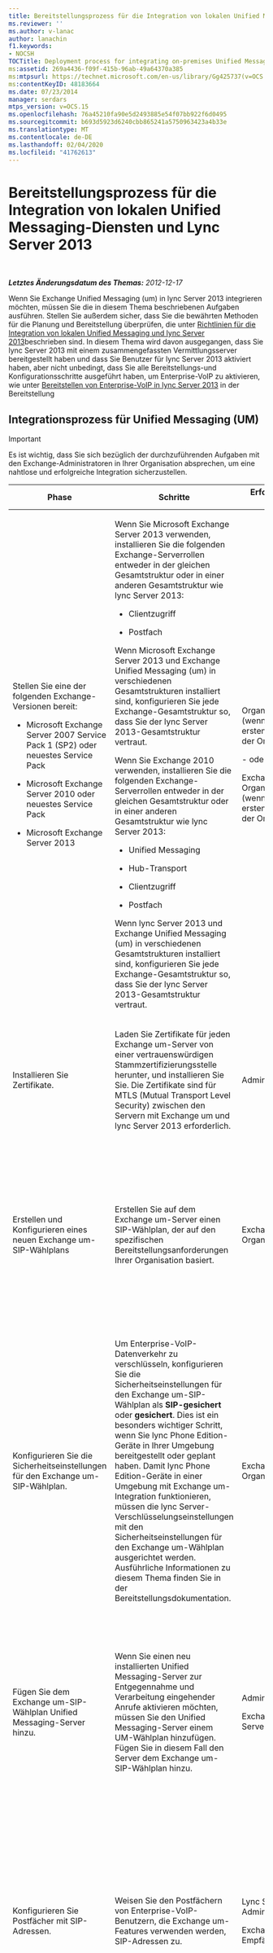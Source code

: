 ```yaml
---
title: Bereitstellungsprozess für die Integration von lokalen Unified Messaging
ms.reviewer: ''
ms.author: v-lanac
author: lanachin
f1.keywords:
- NOCSH
TOCTitle: Deployment process for integrating on-premises Unified Messaging and Lync Server
ms:assetid: 269a4436-f09f-415b-96ab-49a64370a385
ms:mtpsurl: https://technet.microsoft.com/en-us/library/Gg425737(v=OCS.15)
ms:contentKeyID: 48183664
ms.date: 07/23/2014
manager: serdars
mtps_version: v=OCS.15
ms.openlocfilehash: 76a45210fa90e5d2493885e54f07bb922f6d0495
ms.sourcegitcommit: b693d5923d6240cbb865241a5750963423a4b33e
ms.translationtype: MT
ms.contentlocale: de-DE
ms.lasthandoff: 02/04/2020
ms.locfileid: "41762613"
---
```

<div data-xmlns="http://www.w3.org/1999/xhtml">

<div class="topic" data-xmlns="http://www.w3.org/1999/xhtml" data-msxsl="urn:schemas-microsoft-com:xslt" data-cs="http://msdn.microsoft.com/en-us/">

<div data-asp="http://msdn2.microsoft.com/asp">

# <a name="deployment-process-for-integrating-on-premises-unified-messaging-and-lync-server-2013"></a>Bereitstellungsprozess für die Integration von lokalen Unified Messaging-Diensten und Lync Server 2013

</div>

<div id="mainSection">

<div id="mainBody">

<span> </span>

_**Letztes Änderungsdatum des Themas:** 2012-12-17_

Wenn Sie Exchange Unified Messaging (um) in lync Server 2013 integrieren möchten, müssen Sie die in diesem Thema beschriebenen Aufgaben ausführen. Stellen Sie außerdem sicher, dass Sie die bewährten Methoden für die Planung und Bereitstellung überprüfen, die unter [Richtlinien für die Integration von lokalen Unified Messaging und lync Server 2013](lync-server-2013-guidelines-for-integrating-on-premises-unified-messaging.md)beschrieben sind. In diesem Thema wird davon ausgegangen, dass Sie lync Server 2013 mit einem zusammengefassten Vermittlungsserver bereitgestellt haben und dass Sie Benutzer für lync Server 2013 aktiviert haben, aber nicht unbedingt, dass Sie alle Bereitstellungs-und Konfigurationsschritte ausgeführt haben, um Enterprise-VoIP zu aktivieren, wie unter [Bereitstellen von Enterprise-VoIP in lync Server 2013](lync-server-2013-deploying-enterprise-voice.md) in der Bereitstellung

<div>

## <a name="unified-messaging-integration-process"></a>Integrationsprozess für Unified Messaging (UM)

<div>


> [!IMPORTANT]
> Es ist wichtig, dass Sie sich bezüglich der durchzuführenden Aufgaben mit den Exchange-Administratoren in Ihrer Organisation absprechen, um eine nahtlose und erfolgreiche Integration sicherzustellen.



</div>


<table>
<colgroup>
<col style="width: 25%" />
<col style="width: 25%" />
<col style="width: 25%" />
<col style="width: 25%" />
</colgroup>
<thead>
<tr class="header">
<th>Phase</th>
<th>Schritte</th>
<th>Erforderliche Gruppen und Rollen</th>
<th>Bereitstellungsdokumentation</th>
</tr>
</thead>
<tbody>
<tr class="odd">
<td><p>Stellen Sie eine der folgenden Exchange-Versionen bereit:</p>
<ul>
<li><p>Microsoft Exchange Server 2007 Service Pack 1 (SP2) oder neuestes Service Pack</p></li>
<li><p>Microsoft Exchange Server 2010 oder neuestes Service Pack</p></li>
<li><p>Microsoft Exchange Server 2013</p></li>
</ul></td>
<td><p>Wenn Sie Microsoft Exchange Server 2013 verwenden, installieren Sie die folgenden Exchange-Serverrollen entweder in der gleichen Gesamtstruktur oder in einer anderen Gesamtstruktur wie lync Server 2013:</p>
<ul>
<li><p>Clientzugriff</p></li>
<li><p>Postfach</p></li>
</ul>
<p>Wenn Microsoft Exchange Server 2013 und Exchange Unified Messaging (um) in verschiedenen Gesamtstrukturen installiert sind, konfigurieren Sie jede Exchange-Gesamtstruktur so, dass Sie der lync Server 2013-Gesamtstruktur vertraut.</p>
<p>Wenn Sie Exchange 2010 verwenden, installieren Sie die folgenden Exchange-Serverrollen entweder in der gleichen Gesamtstruktur oder in einer anderen Gesamtstruktur wie lync Server 2013:</p>
<ul>
<li><p>Unified Messaging</p></li>
<li><p>Hub-Transport</p></li>
<li><p>Clientzugriff</p></li>
<li><p>Postfach</p></li>
</ul>
<p>Wenn lync Server 2013 und Exchange Unified Messaging (um) in verschiedenen Gesamtstrukturen installiert sind, konfigurieren Sie jede Exchange-Gesamtstruktur so, dass Sie der lync Server 2013-Gesamtstruktur vertraut.</p></td>
<td><p>Organisations-Admins (wenn es sich um den ersten Exchange Server in der Organisation handelt)</p>
<p>- oder -</p>
<p>Exchange-Organisationsadministrator (wenn es sich nicht um den ersten Exchange Server in der Organisation handelt)</p></td>
<td><p>Weitere Informationen finden Sie in der Dokumentation zur jeweiligen Version von Exchange Server:</p>
<dl>
<dt><span></span></dt>
<dd><p>Exchange Server 2007-Bereitstellungs <a href="http://go.microsoft.com/fwlink/p/?linkid=268694">http://go.microsoft.com/fwlink/p/?LinkId=268694</a>Dokumentation unter.</p>
</dd>
<dt><span></span></dt>
<dd><p>Exchange Server 2010 oder neueste Service Pack-Bereitstellungs <a href="http://go.microsoft.com/fwlink/p/?linkid=268695">http://go.microsoft.com/fwlink/p/?LinkId=268695</a>Dokumentation unter.</p>
</dd>
<dt><span></span></dt>
<dd><p>Microsoft Exchange Server 2013-Planung und- <a href="http://go.microsoft.com/fwlink/p/?linkid=266569">http://go.microsoft.com/fwlink/p/?LinkId=266569</a>Bereitstellung bei.</p>
</dd>
</dl></td>
</tr>
<tr class="even">
<td><p>Installieren Sie Zertifikate.</p></td>
<td><p>Laden Sie Zertifikate für jeden Exchange um-Server von einer vertrauenswürdigen Stammzertifizierungsstelle herunter, und installieren Sie Sie. Die Zertifikate sind für MTLS (Mutual Transport Level Security) zwischen den Servern mit Exchange um und lync Server 2013 erforderlich.</p></td>
<td><p>Administratoren</p></td>
<td><p><a href="lync-server-2013-configure-certificates-on-the-server-running-microsoft-exchange-server-unified-messaging.md">Konfigurieren von Zertifikaten auf dem Server, auf dem Microsoft Exchange Server Unified Messaging ausgeführt wird</a></p></td>
</tr>
<tr class="odd">
<td><p>Erstellen und Konfigurieren eines neuen Exchange um-SIP-Wählplans</p></td>
<td><p>Erstellen Sie auf dem Exchange um-Server einen SIP-Wählplan, der auf den spezifischen Bereitstellungsanforderungen Ihrer Organisation basiert.</p></td>
<td><p>Exchange-Organisationsadministrator</p></td>
<td><p>Informationen zu Exchange 2007 SP1 oder neuestem Service Pack &quot;finden Sie unter Erstellen eines Unified Messaging-SIP-&quot; URI <a href="http://go.microsoft.com/fwlink/p/?linkid=268632">http://go.microsoft.com/fwlink/p/?linkId=268632</a>-Wähl Plans unter.</p>
<p>Informationen zu Exchange 2010 oder dem neuesten Service Pack &quot;finden Sie unter Erstellen eines&quot; um <a href="http://go.microsoft.com/fwlink/p/?linkid=268674">http://go.microsoft.com/fwlink/p/?linkId=268674</a>-Wählplans unter.</p>
<p>Informationen zu Exchange 2013 finden Sie unter Unified <a href="http://go.microsoft.com/fwlink/p/?linkid=266579">http://go.microsoft.com/fwlink/p/?LinkId=266579</a>Messaging unter.</p></td>
</tr>
<tr class="even">
<td><p>Konfigurieren Sie die Sicherheitseinstellungen für den Exchange um-SIP-Wählplan.</p></td>
<td><p>Um Enterprise-VoIP-Datenverkehr zu verschlüsseln, konfigurieren Sie die Sicherheitseinstellungen für den Exchange um-SIP-Wählplan als <strong>SIP-gesichert</strong> oder <strong>gesichert</strong>. Dies ist ein besonders wichtiger Schritt, wenn Sie lync Phone Edition-Geräte in Ihrer Umgebung bereitgestellt oder geplant haben. Damit lync Phone Edition-Geräte in einer Umgebung mit Exchange um-Integration funktionieren, müssen die lync Server-Verschlüsselungseinstellungen mit den Sicherheitseinstellungen für den Exchange um-Wählplan ausgerichtet werden. Ausführliche Informationen zu diesem Thema finden Sie in der Bereitstellungsdokumentation.</p></td>
<td><p>Exchange-Organisationsadministrator</p></td>
<td><p><a href="lync-server-2013-configure-unified-messaging-on-microsoft-exchange.md">Konfigurieren von Unified Messaging in Microsoft Exchange für lync Server 2013</a></p>
<p>Für Exchange 2007 SP1 oder das neueste Service Pack siehe auch:</p>
<p>&quot;Informationen zum Konfigurieren der Sicherheit für einen Unified Messaging-&quot; Wählplan <a href="http://go.microsoft.com/fwlink/p/?linkid=268696">http://go.microsoft.com/fwlink/p/?LinkId=268696</a>finden Sie unter.</p>
<p>Informationen zu Exchange&#160;2010 oder neuestes Service Pack finden Sie auch hier:</p>
<p>&quot;Konfigurieren der VoIP&quot; <a href="http://go.microsoft.com/fwlink/p/?linkid=268697">http://go.microsoft.com/fwlink/p/?LinkId=268697</a>-Sicherheit für einen um-Wählplan</p>
<p>Informationen zu Exchange 2013 finden Sie unter Unified <a href="http://go.microsoft.com/fwlink/p/?linkid=266579">http://go.microsoft.com/fwlink/p/?LinkId=266579</a>Messaging unter.</p></td>
</tr>
<tr class="odd">
<td><p>Fügen Sie dem Exchange um-SIP-Wählplan Unified Messaging-Server hinzu.</p></td>
<td><p>Wenn Sie einen neu installierten Unified Messaging-Server zur Entgegennahme und Verarbeitung eingehender Anrufe aktivieren möchten, müssen Sie den Unified Messaging-Server einem UM-Wählplan hinzufügen. Fügen Sie in diesem Fall den Server dem Exchange um-SIP-Wählplan hinzu.</p></td>
<td><p>Administratoren</p>
<p>Exchange-Serveradministratoren</p></td>
<td><p>Informationen zu Exchange 2007 SP1 oder neuestem Service Pack &quot;finden Sie unter Hinzufügen eines Unified Messaging-Servers&quot; zu <a href="http://go.microsoft.com/fwlink/p/?linkid=268681">http://go.microsoft.com/fwlink/p/?linkId=268681</a>einem Wählplan unter.</p>
<p>Informationen zu Exchange 2010 oder dem neuesten Service Pack &quot;finden Sie unter Anzeigen oder Konfigurieren der Eigenschaften eines&quot; um <a href="http://go.microsoft.com/fwlink/p/?linkid=268682">http://go.microsoft.com/fwlink/p/?linkId=268682</a>-Servers.</p>
<p>Informationen zu Exchange 2013 finden Sie unter Unified <a href="http://go.microsoft.com/fwlink/p/?linkid=266579">http://go.microsoft.com/fwlink/p/?LinkId=266579</a>Messaging unter.</p></td>
</tr>
<tr class="even">
<td><p>Konfigurieren Sie Postfächer mit SIP-Adressen.</p></td>
<td><p>Weisen Sie den Postfächern von Enterprise-VoIP-Benutzern, die Exchange um-Features verwenden werden, SIP-Adressen zu.</p></td>
<td><p>Lync Server 2013-Administrator</p>
<p>Exchange-Empfängeradministrator</p></td>
<td><p>Informationen zu Exchange 2007 SP1 oder neuestem Service Pack &quot;finden Sie unter Hinzufügen, entfernen oder Ändern einer SIP-Adresse für einen um-&quot; aktivierten <a href="http://go.microsoft.com/fwlink/p/?linkid=268698">http://go.microsoft.com/fwlink/p/?LinkId=268698</a>Benutzer unter.</p>
<p>Informationen zu Exchange 2010 oder dem neuesten Service Pack &quot;finden Sie unter Ändern einer SIP-Adresse für einen&quot; um <a href="http://go.microsoft.com/fwlink/p/?linkid=268699">http://go.microsoft.com/fwlink/p/?LinkId=268699</a>-aktivierten Benutzer unter.</p>
<p>Informationen zu Exchange 2013 finden Sie unter Unified <a href="http://go.microsoft.com/fwlink/p/?linkid=266579">http://go.microsoft.com/fwlink/p/?LinkId=266579</a>Messaging unter.</p></td>
</tr>
<tr class="odd">
<td><p>Führen Sie das Skript "exchucutil.ps1" aus.</p></td>
<td><p>Öffnen Sie auf dem Server, auf dem Exchange um-Dienste ausgeführt wird, die Exchange-Verwaltungsshell, und führen Sie das exchucutil. ps1-Skript aus, das Folgendes ausführt:</p>
<ul>
<li><p>Erteilt lync Server 2013 die Berechtigung zum Lesen von Exchange um-Active Directory-Domänendienst Objekten, insbesondere den SIP-Wählplänen, die in der vorherigen Aufgabe erstellt wurden.</p></li>
<li><p>Erstellt ein Unified Messaging-IP-Gateway-Objekt in Active Directory für jeden lync Server 2013 Enterprise Edition-Pool oder Standard Edition-Server, der Benutzer hostet, die für Enterprise-VoIP aktiviert sind.</p></li>
<li><p>Erstellt einen Exchange um-Sammelanschluss für jedes Gateway. Die Pilot-ID des Sammelanschlusses ist der Name des Wählplans, der dem entsprechenden Gateway zugeordnet ist. Es muss sich um eine 1:1-Zuordnung handeln, wenn mehrere Wählpläne verwendet werden.</p></li>
</ul></td>
<td><p>Exchange-Organisationsadministrator</p>
<p>Exchange-Empfängeradministrator</p></td>
<td><p><a href="lync-server-2013-configure-unified-messaging-on-microsoft-exchange.md">Konfigurieren von Unified Messaging in Microsoft Exchange für lync Server 2013</a></p></td>
</tr>
<tr class="even">
<td><p>Konfigurieren von lync Server 2013-Wählplänen</p></td>
<td><p>Wenn Sie in Exchange 2007 SP1 oder in das neueste Service Pack oder Exchange 2010 integriert sind, erstellen Sie einen neuen Enterprise-VoIP-Wählplan mit einem Namen, der dem vollqualifizierten Domänennamen (Fully Qualified Domain Name, FQDN) des Exchange um-Wählplans entspricht.</p>



> [!NOTE]
> Sie müssen dies für jeden UM-Wählplan durchführen.


<p>Wenn Sie die Integration in Exchange 2010 SP1 durchführen, stellen Sie sicher, dass geeignete Einstellungen für Enterprise-sprach Wählpläne auf globaler/Websiteebene oder auf Poolebene konfiguriert wurden.</p>



> [!NOTE]
> Wenn Sie in Exchange 2010 SP1 integriert sind, müssen die Namen für den lync Server-Wählplan und die Exchange um-SIP-Wähleinstellungen nicht übereinstimmen.

</td>
<td><p>RTCUniversalServerAdmins</p></td>
<td><p><a href="lync-server-2013-configuring-dial-plans.md">Konfigurieren von Wählplänen in Lync Server 2013</a></p></td>
</tr>
<tr class="odd">
<td><p>Führen Sie das Exchange um-integrationstool aus.</p></td>
<td><p>Führen Sie auf dem lync Server 2013 die <strong>OCSUMUtil. exe</strong>aus, die:</p>
<ul>
<li><p>Erstellen von Kontaktobjekten für Teilnehmerzugriff und automatische Telefonzentrale.</p></li>
<li><p>Überprüft, ob ein Enterprise-VoIP-Wählplan mit einem Namen vorhanden ist, der dem FQDN des Exchange um-Wählplans entspricht. Wenn Sie Exchange 2010 SP1 oder höher ausführen, müssen die Namen des Wählplans nicht übereinstimmen, und Sie können die Warnung des Tools dazu ignorieren.</p></li>
</ul>
<p>Dieses Tool scannt die Active Directory für Exchange um-Einstellungen und ermöglicht es dem lync Server 2013-Administrator, Kontaktobjekte anzuzeigen, zu erstellen und zu bearbeiten.</p></td>
<td><p>RTCUniversalServerAdmins  <em>und </em> RTCUniversalUserAdmins</p>



> [!IMPORTANT]
> Zur erfolgreichen Ausführung von "ocsumutil.exe" muss der Benutzer beiden dieser Gruppe angehören.





> [!NOTE]
> Zum Erstellen von Kontaktobjekten muss der Benutzer, der ocsumutil.exe ausführt, über geeignete Berechtigungen für die Active Directory-Organisationseinheit (Organizational Unit, OU) verfügen, in der die neuen Kontaktobjekte gespeichert werden. Diese Berechtigungen können gewährt werden, indem das Cmdlet <STRONG>Grant-CsOUPermission</STRONG> ausgeführt wird. Ausführliche Informationen finden Sie in der Dokumentation zur lync Server-Verwaltungsshell.

</td>
<td><p><a href="lync-server-2013-configure-lync-server-2013-to-work-with-unified-messaging-on-microsoft-exchange-server.md">Konfigurieren von Lync Server 2013 für die Zusammenarbeit mit Unified Messaging auf Microsoft Exchange Server</a></p></td>
</tr>
<tr class="even">
<td><p>Führen Sie bei Bedarf andere Enterprise-VoIP-Konfigurationsschritte aus.</p></td>
<td><p>Wenn Sie die Enterprise-VoIP-Einstellungen für Ihre Server oder Benutzer noch nicht konfiguriert haben, führen Sie eine oder mehrere der folgenden Aktionen aus:</p>
<ul>
<li><p>Bereitstellen und Konfigurieren</p>
<p>PSTN-Gateways und Vermittlungsservern</p></li>
<li><p>Definieren von VoIP-Richtlinien, PSTN-Verwendungsdatensätzen und ausgehenden Anrufrouten</p></li>
<li><p>Aktivieren von Benutzern für Enterprise-VoIP</p></li>
<li><p>(Optional) Konfigurieren von Wähleinstellungen für bestimmte Benutzer</p></li>
</ul>
<p>Je nach den von Ihnen aktivierten Enterprise-VoIP-Features sind möglicherweise andere Konfigurationsschritte erforderlich.</p></td>
<td><p>RTCUniversalServerAdmins</p>
<p>RTCUniversalUserAdmins</p></td>
<td><p>Siehe die Themen in den folgenden Abschnitten:</p>
<ul>
<li><p><a href="lync-server-2013-configuring-voice-policies-pstn-usage-records-and-voice-routes.md">Konfigurieren von VoIP-Richtlinien, PSTN-Verwendungsdatensätzen und VoIP-Routen in lync Server 2013</a></p></li>
<li><p><a href="lync-server-2013-deploying-enterprise-voice.md">Bereitstellen von Enterprise-VoIP in lync Server 2013</a></p></li>
</ul></td>
</tr>
<tr class="odd">
<td><p>Aktivieren Sie Enterprise-VoIP-Benutzer für Exchange um.</p></td>
<td><p>Stellen Sie auf dem Exchange um-Server sicher, dass eine Unified Messaging-Postfachrichtlinie erstellt wurde und dass jeder Benutzer eine eindeutige Durchwahlnummern Zuweisung hat, und aktivieren Sie dann den Benutzer für Unified Messaging.</p></td>
<td><p>Exchange-Empfängeradministrator</p></td>
<td><p>Informationen zu Exchange 2007 SP1 oder neuestem Service Pack &quot;finden Sie unter so wird es gemacht:&quot; aktivieren <a href="http://go.microsoft.com/fwlink/p/?linkid=268700">http://go.microsoft.com/fwlink/p/?LinkId=268700</a>eines Benutzers für Unified Messaging unter.</p>
<p>Informationen zu Exchange 2010 oder dem neuesten Service Pack &quot;finden Sie unter Aktivieren eines Benutzers&quot; für <a href="http://go.microsoft.com/fwlink/p/?linkid=268701">http://go.microsoft.com/fwlink/p/?LinkId=268701</a>Unified Messaging unter.</p>
<p>Informationen zu Exchange 2013 finden Sie unter Unified <a href="http://go.microsoft.com/fwlink/p/?linkid=266579">http://go.microsoft.com/fwlink/p/?LinkId=266579</a>Messaging unter.</p></td>
</tr>
</tbody>
</table>


</div>

</div>

<span> </span>

</div>

</div>

</div>

